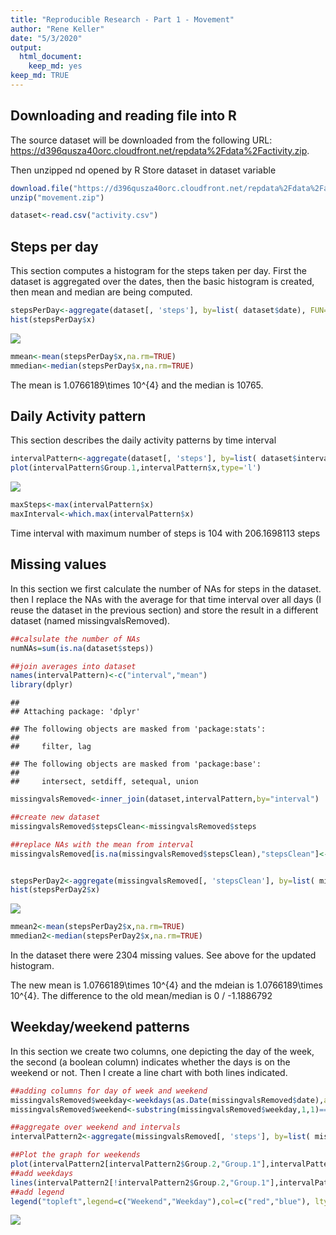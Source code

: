 ```yaml
---
title: "Reproducible Research - Part 1 - Movement"
author: "Rene Keller"
date: "5/3/2020"
output: 
  html_document: 
    keep_md: yes
keep_md: TRUE
---
```




## Downloading and reading file into R

The source dataset will be downloaded from the following URL: <https://d396qusza40orc.cloudfront.net/repdata%2Fdata%2Factivity.zip>.

Then unzipped nd opened by R
Store dataset in dataset variable


```r
download.file("https://d396qusza40orc.cloudfront.net/repdata%2Fdata%2Factivity.zip", destfile="movement.zip")
unzip("movement.zip")

dataset<-read.csv("activity.csv")
```

## Steps per day

This section computes a histogram for the steps taken per day. 
First the dataset is aggregated over the dates, then the basic histogram is created, then mean and median are being computed.


```r
stepsPerDay<-aggregate(dataset[, 'steps'], by=list( dataset$date), FUN=sum) 
hist(stepsPerDay$x)
```

![](PA1_template_files/figure-html/stepsperday-1.png)<!-- -->

```r
mmean<-mean(stepsPerDay$x,na.rm=TRUE)
mmedian<-median(stepsPerDay$x,na.rm=TRUE)
```

The mean is 1.0766189\times 10^{4} and the median is 10765.

## Daily Activity pattern

This section describes the daily activity patterns by time interval


```r
intervalPattern<-aggregate(dataset[, 'steps'], by=list( dataset$interval), FUN=mean, na.rm=TRUE)
plot(intervalPattern$Group.1,intervalPattern$x,type='l')
```

![](PA1_template_files/figure-html/intervalpattern-1.png)<!-- -->

```r
maxSteps<-max(intervalPattern$x)
maxInterval<-which.max(intervalPattern$x)
```

Time interval with maximum number of steps is 104 with 206.1698113 steps

## Missing values

In this section we first calculate the number of NAs for steps in the dataset. then I replace the NAs with the average for that time interval over all days (I reuse the dataset in the previous section) and store the result in a different dataset (named missingvalsRemoved).



```r
##calsulate the number of NAs
numNAs=sum(is.na(dataset$steps))

##join averages into dataset
names(intervalPattern)<-c("interval","mean")
library(dplyr)
```

```
## 
## Attaching package: 'dplyr'
```

```
## The following objects are masked from 'package:stats':
## 
##     filter, lag
```

```
## The following objects are masked from 'package:base':
## 
##     intersect, setdiff, setequal, union
```

```r
missingvalsRemoved<-inner_join(dataset,intervalPattern,by="interval")

##create new dataset
missingvalsRemoved$stepsClean<-missingvalsRemoved$steps

##replace NAs with the mean from interval
missingvalsRemoved[is.na(missingvalsRemoved$stepsClean),"stepsClean"]<-missingvalsRemoved[is.na(missingvalsRemoved$stepsClean),"mean"]


stepsPerDay2<-aggregate(missingvalsRemoved[, 'stepsClean'], by=list( missingvalsRemoved$date), FUN=sum) 
hist(stepsPerDay2$x)
```

![](PA1_template_files/figure-html/missingvalues-1.png)<!-- -->

```r
mmean2<-mean(stepsPerDay2$x,na.rm=TRUE)
mmedian2<-median(stepsPerDay2$x,na.rm=TRUE)
```

In the dataset there were 2304 missing values. See above for the updated histogram. 

The new mean is 1.0766189\times 10^{4} and the mdeian is 1.0766189\times 10^{4}. The difference to the old mean/median is 0 / -1.1886792

## Weekday/weekend patterns
In this section we create two columns, one depicting the day of the week, the second (a boolean column) indicates whether the days is on the weekend or not.
Then I create a line chart with both lines indicated.


```r
##adding columns for day of week and weekend
missingvalsRemoved$weekday<-weekdays(as.Date(missingvalsRemoved$date),abbreviate=TRUE)
missingvalsRemoved$weekend<-substring(missingvalsRemoved$weekday,1,1)=="S"

##aggregate over weekend and intervals
intervalPattern2<-aggregate(missingvalsRemoved[, 'steps'], by=list( missingvalsRemoved$interval,missingvalsRemoved$weekend), FUN=mean, na.rm=TRUE)

##Plot the graph for weekends
plot(intervalPattern2[intervalPattern2$Group.2,"Group.1"],intervalPattern2[intervalPattern2$Group.2,"x"],type='l',col="red")
##add weekdays
lines(intervalPattern2[!intervalPattern2$Group.2,"Group.1"],intervalPattern2[!intervalPattern2$Group.2,"x"],col="blue")
##add legend
legend("topleft",legend=c("Weekend","Weekday"),col=c("red","blue"), lty=1)
```

![](PA1_template_files/figure-html/weekdays-1.png)<!-- -->


